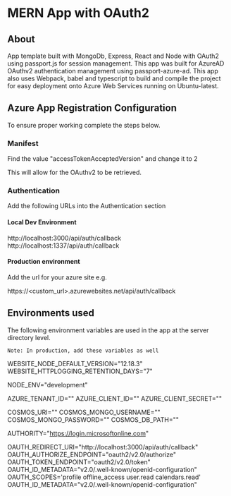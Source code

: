 # MERN App with OAuth2

## About

App template built with MongoDb, Express, React and Node with OAuth2 using passport.js for session management. This app was built for AzureAD OAuthv2 authentication management using passport-azure-ad. This app also uses Webpack, babel and typescript to build and compile the project for easy deployment onto Azure Web Services running on Ubuntu-latest.

## Azure App Registration Configuration

To ensure proper working complete the steps below.

### Manifest

Find the value "accessTokenAcceptedVersion" and change it to 2

This will allow for the OAuthv2 to be retrieved.

### Authentication

Add the following URLs into the Authentication section

#### Local Dev Environment

http://localhost:3000/api/auth/callback
http://localhost:1337/api/auth/callback


#### Production environment

Add the url for your azure site e.g.

https://<custom_url>.azurewebsites.net/api/auth/callback

## Environments used

The following environment variables are used in the app at the server directory level.

`Note: In production, add these variables as well`

WEBSITE_NODE_DEFAULT_VERSION="12.18.3"
WEBSITE_HTTPLOGGING_RETENTION_DAYS="7"

NODE_ENV="development"

AZURE_TENANT_ID=""
AZURE_CLIENT_ID=""
AZURE_CLIENT_SECRET=""

COSMOS_URI=""
COSMOS_MONGO_USERNAME=""
COSMOS_MONGO_PASSWORD=""
COSMOS_DB_PATH=""

AUTHORITY="https://login.microsoftonline.com"

OAUTH_REDIRECT_URI="http://localhost:3000/api/auth/callback"
OAUTH_AUTHORIZE_ENDPOINT="oauth2/v2.0/authorize"
OAUTH_TOKEN_ENDPOINT="oauth2/v2.0/token"
OAUTH_ID_METADATA="v2.0/.well-known/openid-configuration"
OAUTH_SCOPES='profile offline_access user.read calendars.read'
OAUTH_ID_METADATA="v2.0/.well-known/openid-configuration"
